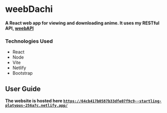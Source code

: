 # weebDachi
**A React web app for viewing and downloading anime. It uses my RESTful API, [weebAPI](https://github.com/JonnyACCI/weebAPI)**

### Technologies Used
- React
- Node
- Vite
- Netlify
- Bootstrap

## User Guide
**The website is hosted here [`https://64cb417b0587b33dfe07f9c9--startling-platypus-256a7c.netlify.app/`](https://64cb417b0587b33dfe07f9c9--startling-platypus-256a7c.netlify.app/)**
